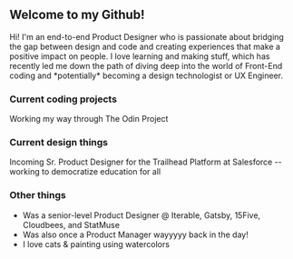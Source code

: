<h2>Welcome to my Github!</h2>
Hi! I'm an end-to-end Product Designer who is passionate about bridging the gap between design and code and creating experiences that make a positive impact on people. I love learning and making stuff, which has recently led me down the path of diving deep into the world of Front-End coding and *potentially* becoming a design technologist or UX Engineer.

<h3> Current coding projects </h3>
Working my way through The Odin Project

<h3> Current design things </h3>
Incoming Sr. Product Designer for the Trailhead Platform at Salesforce -- working to democratize education for all

<h3> Other things </h3>
<ul>
  <li>Was a senior-level Product Designer @ Iterable, Gatsby, 15Five, Cloudbees, and StatMuse</li>
  <li>Was also once a Product Manager wayyyyy back in the day!</li>
  <li>I love cats & painting using watercolors</li>
 <ul>
